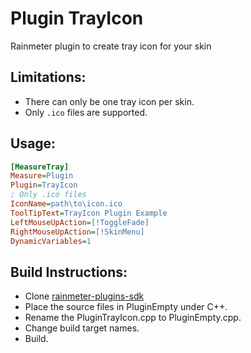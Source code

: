 # Plugin TrayIcon
Rainmeter plugin to create tray icon for your skin

## Limitations:
- There can only be one tray icon per skin.
- Only `.ico` files are supported.

## Usage:
```ini
[MeasureTray]
Measure=Plugin
Plugin=TrayIcon
; Only .ico files
IconName=path\to\icon.ico
ToolTipText=TrayIcon Plugin Example
LeftMouseUpAction=[!ToggleFade]
RightMouseUpAction=[!SkinMenu]
DynamicVariables=1
```

## Build Instructions:
- Clone [rainmeter-plugins-sdk](https://github.com/rainmeter/rainmeter-plugin-sdk)
- Place the source files in PluginEmpty under C++.
- Rename the PluginTrayIcon.cpp to PluginEmpty.cpp.
- Change build target names.
- Build.

